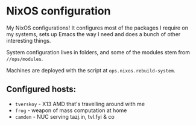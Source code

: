 NixOS configuration
===================

My NixOS configurations! It configures most of the packages I require
on my systems, sets up Emacs the way I need and does a bunch of other
interesting things.

System configuration lives in folders, and some of the modules stem
from `//ops/modules`.

Machines are deployed with the script at `ops.nixos.rebuild-system`.

## Configured hosts:

* `tverskoy` - X13 AMD that's travelling around with me
* `frog` - weapon of mass computation at home
* `camden` - NUC serving tazj.in, tvl.fyi & co
